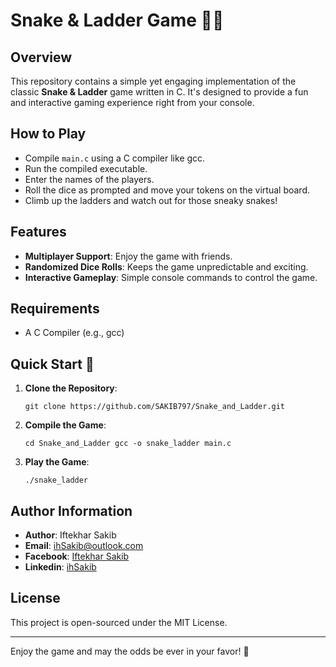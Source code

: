 # Snake & Ladder Game 🐍🎲

## Overview
This repository contains a simple yet engaging implementation of the classic **Snake & Ladder** game written in C. It's designed to provide a fun and interactive gaming experience right from your console.

## How to Play
- Compile `main.c` using a C compiler like gcc.
- Run the compiled executable.
- Enter the names of the players.
- Roll the dice as prompted and move your tokens on the virtual board.
- Climb up the ladders and watch out for those sneaky snakes!

## Features
- **Multiplayer Support**: Enjoy the game with friends.
- **Randomized Dice Rolls**: Keeps the game unpredictable and exciting.
- **Interactive Gameplay**: Simple console commands to control the game.

## Requirements
- A C Compiler (e.g., gcc)
## Quick Start 🚀

1. **Clone the Repository**:
  

   ```
   git clone https://github.com/SAKIB797/Snake_and_Ladder.git
   ```


3. **Compile the Game**:

   ```
   cd Snake_and_Ladder gcc -o snake_ladder main.c
   ```


3. **Play the Game**:

   ```
   ./snake_ladder
   ```

## Author Information
- **Author**: Iftekhar Sakib
- **Email**: ihSakib@outlook.com
- **Facebook**: <a href="https://www.facebook.com/SAKIB797" target="_blank" > Iftekhar Sakib </a>
- **Linkedin**: <a href="www.linkedin.com/in/ihsakib" target="_blank" > ihSakib </a>
## License
This project is open-sourced under the MIT License.

---

Enjoy the game and may the odds be ever in your favor! 🎉
